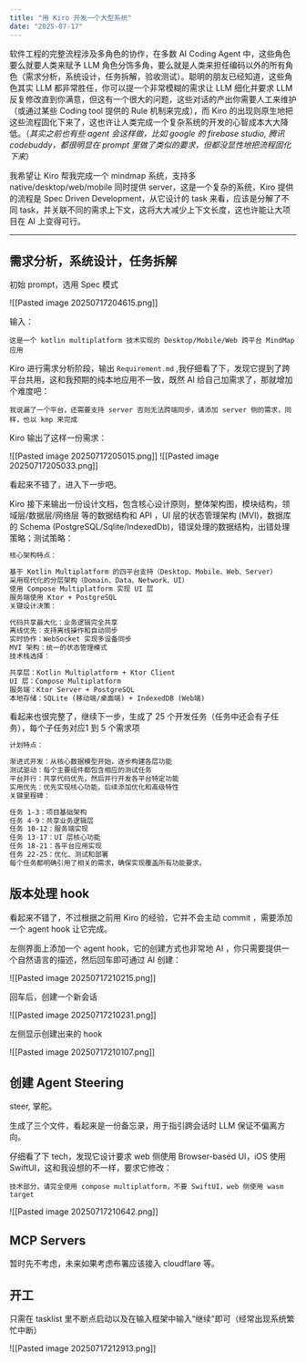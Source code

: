 ```yaml
---
title: "用 Kiro 开发一个大型系统"
date: "2025-07-17"
---
```


软件工程的完整流程涉及多角色的协作，在多数 AI Coding Agent 中，这些角色要么就要人类来赋予 LLM 角色分饰多角，要么就是人类来担任编码以外的所有角色（需求分析，系统设计，任务拆解，验收测试）。聪明的朋友已经知道，这些角色其实 LLM 都非常胜任，你可以提一个非常模糊的需求让 LLM 细化并要求 LLM 反复修改直到你满意，但这有一个很大的问题，这些对话的产出你需要人工来维护（或通过某些 Coding tool 提供的 Rule 机制来完成），而 Kiro 的出现则原生地把这些流程固化下来了，这也许让人类完成一个复杂系统的开发的心智成本大大降低。（*其实之前也有些 agent 会这样做，比如 google 的 firebase studio, 腾讯 codebuddy，都很明显在 prompt 里做了类似的要求，但都没显性地把流程固化下来*）

我希望让 Kiro 帮我完成一个 mindmap 系统，支持多 native/desktop/web/mobile 同时提供 server，这是一个复杂的系统，Kiro 提供的流程是 Spec Driven Development，从它设计的 task 来看，应该是分解了不同 task，并关联不同的需求上下文，这将大大减少上下文长度，这也许能让大项目在 AI 上变得可行。

-----

## 需求分析，系统设计，任务拆解

初始 prompt，选用 Spec 模式

![[Pasted image 20250717204615.png]]

输入：

`这是一个 kotlin multiplatform 技术实现的 Desktop/Mobile/Web 跨平台 MindMap 应用`

Kiro 进行需求分析阶段，输出 `Requirement.md` ,我仔细看了下，发现它提到了跨平台共用，这和我预期的纯本地应用不一致，既然 AI 给自己加需求了，那就增加个难度吧：

`我说漏了一个平台，还需要支持 server 否则无法跨端同步，请添加 server 侧的需求，同样，也以 kmp 来完成`

Kiro 输出了这样一份需求：

![[Pasted image 20250717205015.png]]
![[Pasted image 20250717205033.png]]

看起来不错了，进入下一步吧。

Kiro 接下来输出一份设计文档，包含核心设计原则，整体架构图，模块结构，领域层/数据层/网络层 等的数据结构和 API ，UI 层的状态管理架构 (MVI)，数据库的 Schema (PostgreSQL/Sqlite/IndexedDb)，错误处理的数据结构，出错处理策略；测试策略：

```markdown
核心架构特点：

基于 Kotlin Multiplatform 的四平台支持（Desktop、Mobile、Web、Server）
采用现代化的分层架构（Domain、Data、Network、UI）
使用 Compose Multiplatform 实现 UI 层
服务端使用 Ktor + PostgreSQL
关键设计决策：

代码共享最大化：业务逻辑完全共享
离线优先：支持离线操作和自动同步
实时协作：WebSocket 实现多设备同步
MVI 架构：统一的状态管理模式
技术栈选择：

共享层：Kotlin Multiplatform + Ktor Client
UI 层：Compose Multiplatform
服务端：Ktor Server + PostgreSQL
本地存储：SQLite (移动端/桌面端) + IndexedDB (Web端)
```

看起来也很完整了，继续下一步，生成了 25 个开发任务（任务中还会有子任务），每个子任务对应1 到 5 个需求项

```markdown
计划特点：

渐进式开发：从核心数据模型开始，逐步构建各层功能
测试驱动：每个主要组件都包含相应的测试任务
平台并行：共享代码优先，然后并行开发各平台特定功能
实用优先：优先实现核心功能，后续添加优化和高级特性
关键里程碑：

任务 1-3：项目基础架构
任务 4-9：共享业务逻辑层
任务 10-12：服务端实现
任务 13-17：UI 层核心功能
任务 18-21：各平台应用实现
任务 22-25：优化、测试和部署
每个任务都明确引用了相关的需求，确保实现覆盖所有功能要求。
```


## 版本处理 hook

看起来不错了，不过根据之前用 Kiro 的经验，它并不会主动 commit ，需要添加一个 agent hook 让它完成。

左侧界面上添加一个 agent hook，它的创建方式也非常地 AI ，你只需要提供一个自然语言的描述，然后回车即可通过 AI 创建：

![[Pasted image 20250717210215.png]]

回车后，创建一个新会话

![[Pasted image 20250717210231.png]]

左侧显示创建出来的 hook

![[Pasted image 20250717210107.png]]

## 创建 Agent Steering

steer, 掌舵。

生成了三个文件，看起来是一份备忘录，用于指引跨会话时 LLM 保证不偏离方向。

仔细看了下 tech，发现它设计要求 web 侧使用 Browser-based UI，iOS 使用 SwiftUI，这和我设想的不一样，要求它修改：

```
技术部分，请完全使用 compose multiplatform，不要 SwiftUI，web 侧使用 wasm target
```

![[Pasted image 20250717210642.png]]

## MCP Servers

暂时先不考虑，未来如果考虑布署应该接入 cloudflare 等。

## 开工

只需在 tasklist 里不断点启动以及在输入框架中输入“继续”即可（经常出现系统繁忙中断）

![[Pasted image 20250717212913.png]]


